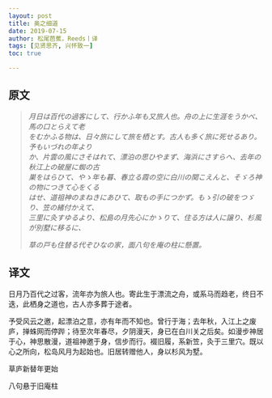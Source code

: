 ```yaml
---
layout: post
title: 奥之细道
date: 2019-07-15
author: 松尾芭蕉，Reeds丨译
tags: [见贤思齐, 兴怀致一]
toc: true

---
```


## 原文

> *月日は百代の過客にして、行かふ年も又旅人也。舟の上に生涯をうかべ、馬の口とらえて老  
> をむかふる物は、日々旅にして旅を栖とす。古人も多く旅に死せるあり。予もいづれの年より  
> か、片雲の風にさそはれて、漂泊の思ひやまず、海浜にさすらへ、去年の秋江上の破屋に蜘の古  
> 巣をはらひて、やゝ年も暮、春立る霞の空に白川の関こえんと、そゞろ神の物につきて心をくる  
> はせ、道祖神のまねきにあひて、取もの手につかず。もゝ引の破をつゞり、笠の緒付かえて、   
> 三里に灸すゆるより、松島の月先心にかゝりて、住る方は人に譲り、杉風が別墅に移るに、*
>
> *草の戸も住替る代ぞひなの家，面八句を庵の柱に懸置。*

   

## 译文

日月乃百代之过客，流年亦为旅人也。寄此生于漂流之舟，或系马而趋老，终日不迭，此栖身之道也，古人亦多葬于途者。

予受风云之邀，起漂泊之意，亦有年而不知也。曾行于海；去年秋，入江上之废庐，掸蛛网而停跸；待至次年春尽，夕阴漫天，身已在白川关之后矣。如漫步神居于心，神思散漫，道祖神邀于身，信步而行。裰旧履，系新笠，灸于三里穴。既以心之所向，松岛风月为起始也。旧居转赠他人，身以杉风为墅。

草庐新替年更始

八句悬于旧庵柱
